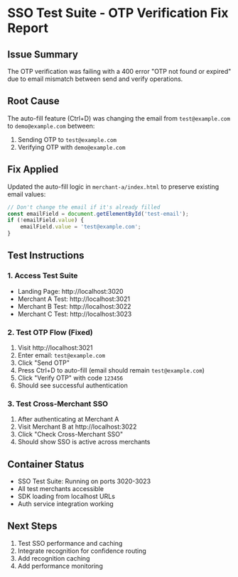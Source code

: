 # SSO Test Suite - OTP Verification Fix Report

## Issue Summary
The OTP verification was failing with a 400 error "OTP not found or expired" due to email mismatch between send and verify operations.

## Root Cause
The auto-fill feature (Ctrl+D) was changing the email from `test@example.com` to `demo@example.com` between:
1. Sending OTP to `test@example.com`
2. Verifying OTP with `demo@example.com`

## Fix Applied
Updated the auto-fill logic in `merchant-a/index.html` to preserve existing email values:

```javascript
// Don't change the email if it's already filled
const emailField = document.getElementById('test-email');
if (!emailField.value) {
    emailField.value = 'test@example.com';
}
```

## Test Instructions

### 1. Access Test Suite
- Landing Page: http://localhost:3020
- Merchant A Test: http://localhost:3021
- Merchant B Test: http://localhost:3022
- Merchant C Test: http://localhost:3023

### 2. Test OTP Flow (Fixed)
1. Visit http://localhost:3021
2. Enter email: `test@example.com`
3. Click "Send OTP"
4. Press Ctrl+D to auto-fill (email should remain `test@example.com`)
5. Click "Verify OTP" with code `123456`
6. Should see successful authentication

### 3. Test Cross-Merchant SSO
1. After authenticating at Merchant A
2. Visit Merchant B at http://localhost:3022
3. Click "Check Cross-Merchant SSO"
4. Should show SSO is active across merchants

## Container Status
- SSO Test Suite: Running on ports 3020-3023
- All test merchants accessible
- SDK loading from localhost URLs
- Auth service integration working

## Next Steps
1. Test SSO performance and caching
2. Integrate recognition for confidence routing
3. Add recognition caching
4. Add performance monitoring